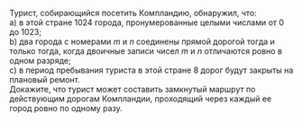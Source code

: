 Турист, собирающийся посетить Компландию, обнаружил, что:
<br/>
a) в этой стране $1024$ города, пронумерованные целыми числами от $0$ до $1023$;
<br/>
b) два города с номерами $m$ и $n$ соединены прямой дорогой тогда и только тогда, 
когда двоичные записи чисел $m$ и $n$ отличаются ровно в одном разряде;
<br/>
c) в период пребывания туриста в этой стране $8$ дорог будут закрыты на плановый ремонт.
<br/>
Докажите, что турист может составить замкнутый маршрут по действующим дорогам Компландии, 
проходящий через каждый ее город ровно по одному разу.